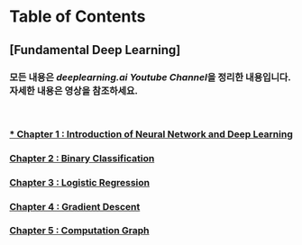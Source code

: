 ---
---
# Table of Contents

## [Fundamental Deep Learning]
### **모든 내용은 *deeplearning.ai Youtube Channel*을 정리한 내용입니다. 자세한 내용은 영상을 참조하세요.**

<br>

### [* Chapter 1 : Introduction of Neural Network and Deep Learning](/_posts/2020-08-02-deeplearning1.md)
### [Chapter 2 : Binary Classification](/_posts/2020-08-02-deeplearning2.md)
### [Chapter 3 : Logistic Regression](/_posts/2020-08-02-deeplearning3.md)
### [Chapter 4 : Gradient Descent](/_posts/2020-08-02-deeplearning4.md)
### [Chapter 5 : Computation Graph](/_posts/2020-08-02-deeplearning5.md)

<!-- {% include posts/index.html %} -->
